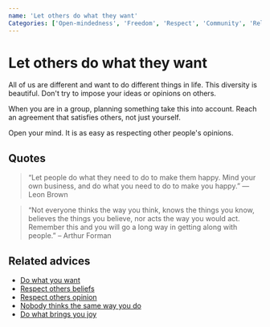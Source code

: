 ```yaml
---
name: 'Let others do what they want'
Categories: ['Open-mindedness', 'Freedom', 'Respect', 'Community', 'Relationships']
---
```

# Let others do what they want

All of us are different and want to do different things in life. This diversity is beautiful. Don't try to impose your ideas or opinions on others. 

When you are in a group, planning something take this into account. Reach an agreement that satisfies others, not just yourself.

Open your mind. It is as easy as respecting other people's opinions.

## Quotes

> “Let people do what they need to do to make them happy. Mind your own business, and do what you need to do to make you happy.” ― Leon Brown

> “Not everyone thinks the way you think, knows the things you know, believes the things you believe, nor acts the way you would act. Remember this and you will go a long way in getting along with people.” – Arthur Forman

## Related advices

- [Do what you want](../Do%20what%20you%20want/index.md)
- [Respect others beliefs](../Respect%20others%20beliefs/index.md)
- [Respect others opinion](../Respect%20others%20opinion/index.md)
- [Nobody thinks the same way you do](../Nobody%20thinks%20the%20same%20way%20you%20do/index.md)
- [Do what brings you joy](../Do%20what%20brings%20you%20joy/index.md)
